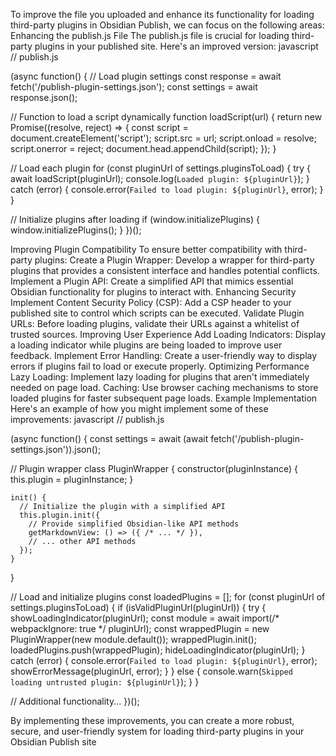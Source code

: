 





To improve the file you uploaded and enhance its functionality for loading third-party plugins in Obsidian Publish, we can focus on the following areas:
Enhancing the publish.js File
The publish.js file is crucial for loading third-party plugins in your published site. Here's an improved version:
javascript
// publish.js

(async function() {
  // Load plugin settings
  const response = await fetch('/publish-plugin-settings.json');
  const settings = await response.json();

  // Function to load a script dynamically
  function loadScript(url) {
    return new Promise((resolve, reject) => {
      const script = document.createElement('script');
      script.src = url;
      script.onload = resolve;
      script.onerror = reject;
      document.head.appendChild(script);
    });
  }

  // Load each plugin
  for (const pluginUrl of settings.pluginsToLoad) {
    try {
      await loadScript(pluginUrl);
      console.log(`Loaded plugin: ${pluginUrl}`);
    } catch (error) {
      console.error(`Failed to load plugin: ${pluginUrl}`, error);
    }
  }

  // Initialize plugins after loading
  if (window.initializePlugins) {
    window.initializePlugins();
  }
})();

Improving Plugin Compatibility
To ensure better compatibility with third-party plugins:
Create a Plugin Wrapper:
Develop a wrapper for third-party plugins that provides a consistent interface and handles potential conflicts.
Implement a Plugin API:
Create a simplified API that mimics essential Obsidian functionality for plugins to interact with.
Enhancing Security
Implement Content Security Policy (CSP):
Add a CSP header to your published site to control which scripts can be executed.
Validate Plugin URLs:
Before loading plugins, validate their URLs against a whitelist of trusted sources.
Improving User Experience
Add Loading Indicators:
Display a loading indicator while plugins are being loaded to improve user feedback.
Implement Error Handling:
Create a user-friendly way to display errors if plugins fail to load or execute properly.
Optimizing Performance
Lazy Loading:
Implement lazy loading for plugins that aren't immediately needed on page load.
Caching:
Use browser caching mechanisms to store loaded plugins for faster subsequent page loads.
Example Implementation
Here's an example of how you might implement some of these improvements:
javascript
// publish.js

(async function() {
  const settings = await (await fetch('/publish-plugin-settings.json')).json();

  // Plugin wrapper
  class PluginWrapper {
    constructor(pluginInstance) {
      this.plugin = pluginInstance;
    }

    init() {
      // Initialize the plugin with a simplified API
      this.plugin.init({
        // Provide simplified Obsidian-like API methods
        getMarkdownView: () => ({ /* ... */ }),
        // ... other API methods
      });
    }
  }

  // Load and initialize plugins
  const loadedPlugins = [];
  for (const pluginUrl of settings.pluginsToLoad) {
    if (isValidPluginUrl(pluginUrl)) {
      try {
        showLoadingIndicator(pluginUrl);
        const module = await import(/* webpackIgnore: true */ pluginUrl);
        const wrappedPlugin = new PluginWrapper(new module.default());
        wrappedPlugin.init();
        loadedPlugins.push(wrappedPlugin);
        hideLoadingIndicator(pluginUrl);
      } catch (error) {
        console.error(`Failed to load plugin: ${pluginUrl}`, error);
        showErrorMessage(pluginUrl, error);
      }
    } else {
      console.warn(`Skipped loading untrusted plugin: ${pluginUrl}`);
    }
  }

  // Additional functionality...
})();

By implementing these improvements, you can create a more robust, secure, and user-friendly system for loading third-party plugins in your Obsidian Publish site